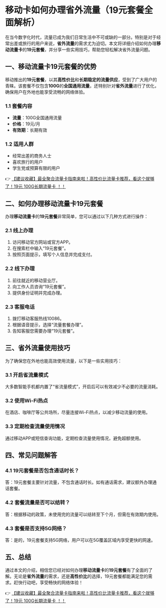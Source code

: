 # 移动卡如何办理省外流量（19元套餐全面解析）

在当今数字化时代，流量已成为我们日常生活中不可或缺的一部分。特别是对于经常出差或旅行的用户来说，**省外流量**的需求尤为迫切。本文将详细介绍如何办理**移动流量卡**的**19元套餐**，并分享一些实用技巧，帮助您轻松解决省外流量问题。

## 一、移动流量卡19元套餐的优势

移动推出的**19元套餐**，以其**高性价比**和**长期稳定的流量供应**，受到了广大用户的青睐。该套餐不仅包含**100G**的**全国通用流量**，还特别针对**省外流量**进行了优化，确保用户在外地也能享受流畅的网络体验。

### 1.1 套餐内容
- **流量**：100G全国通用流量
- **价格**：19元/月
- **有效期**：长期有效

### 1.2 适用人群
- 经常出差的商务人士
- 喜欢旅行的用户
- 学生党或预算有限的用户

👉 [【建议收藏】最全聚合流量卡指南来啦！高性价比流量卡推荐，看这个就够了！19元 100G长期流量卡 ！！](https://bit.ly/Liuliangka)

## 二、如何办理移动流量卡19元套餐

办理**移动流量卡**的**19元套餐**非常简单，您可以通过以下几种方式进行操作：

### 2.1 线上办理
1. 访问移动官方网站或官方APP。
2. 在搜索栏中输入“19元套餐”。
3. 按照页面提示，填写个人信息并完成支付。

### 2.2 线下办理
1. 前往就近的移动营业厅。
2. 向工作人员咨询“19元套餐”。
3. 提供身份证明并完成办理。

### 2.3 客服电话
1. 拨打移动客服热线10086。
2. 根据语音提示，选择“流量套餐办理”。
3. 告知客服您需要办理“19元套餐”。

## 三、省外流量使用技巧

为了确保您在外地也能高效使用流量，以下是一些实用技巧：

### 3.1 开启省流量模式
大多数智能手机都内置了“省流量模式”，开启后可以有效减少不必要的流量消耗。

### 3.2 使用Wi-Fi热点
在酒店、咖啡厅等公共场所，尽量连接Wi-Fi热点，以减少移动流量的使用。

### 3.3 定期检查流量使用情况
通过移动APP或短信查询功能，定期检查流量使用情况，避免超额使用。

## 四、常见问题解答

### 4.1 19元套餐是否包含通话时长？
答：19元套餐主要针对流量，不包含通话时长。如有通话需求，建议额外办理通话套餐。

### 4.2 套餐流量是否可以结转？
答：根据移动的政策，未使用完的流量可以结转至下个月，但需在有效期内使用。

### 4.3 套餐是否支持5G网络？
答：是的，19元套餐支持5G网络，用户可以在5G覆盖区域内享受更快的网速。

## 五、总结

通过本文的介绍，相信您已经对如何办理**移动流量卡**的**19元套餐**有了全面的了解。无论是**省外流量**的需求，还是**高性价比**的选择，19元套餐都能满足您的需求。赶快行动吧，享受畅快的网络体验！

👉 [【建议收藏】最全聚合流量卡指南来啦！高性价比流量卡推荐，看这个就够了！19元 100G长期流量卡 ！！](https://bit.ly/Liuliangka)